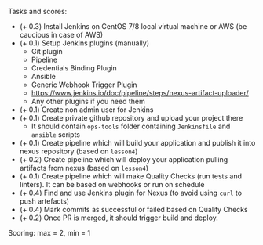 Tasks and scores:

* (+ 0.3) Install Jenkins on CentOS 7/8 local virtual machine or AWS (be caucious in case of AWS)
* (+ 0.1) Setup Jenkins plugins (manually)
    - Git plugin
    - Pipeline
    - Credentials Binding Plugin
    - Ansible
    - Generic Webhook Trigger Plugin
    - https://www.jenkins.io/doc/pipeline/steps/nexus-artifact-uploader/
    - Any other plugins if you need them
* (+ 0.1) Create non admin user for Jenkins
* (+ 0.1) Create private github repository and upload your project there
    - It should contain `ops-tools` folder containing `Jenkinsfile` and `ansible` scripts
* (+ 0.1) Create pipeline which will build your application and publish it into nexus repository (based on `lesson4`)
* (+ 0.2) Create pipeline which will deploy your application pulling artifacts from nexus (based on `lesson4`)
* (+ 0.1) Create pipeline which will make Quality Checks (run tests and linters). It can be based on webhooks or run on schedule
* (+ 0.4) Find and use Jenkins plugin for Nexus (to avoid using `curl` to push artefacts)
* (+ 0.4) Mark commits as successful or failed based on Quality Checks
* (+ 0.2) Once PR is merged, it should trigger build and deploy.

Scoring: max = 2, min = 1

